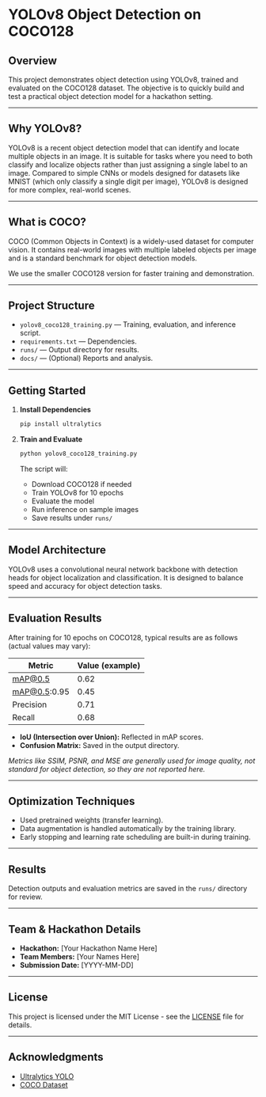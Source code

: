# YOLOv8 Object Detection on COCO128

## Overview

This project demonstrates object detection using YOLOv8, trained and evaluated on the COCO128 dataset. The objective is to quickly build and test a practical object detection model for a hackathon setting.

---

## Why YOLOv8?

YOLOv8 is a recent object detection model that can identify and locate multiple objects in an image. It is suitable for tasks where you need to both classify and localize objects rather than just assigning a single label to an image. Compared to simple CNNs or models designed for datasets like MNIST (which only classify a single digit per image), YOLOv8 is designed for more complex, real-world scenes.

---

## What is COCO?

COCO (Common Objects in Context) is a widely-used dataset for computer vision. It contains real-world images with multiple labeled objects per image and is a standard benchmark for object detection models.

We use the smaller COCO128 version for faster training and demonstration.

---

## Project Structure

- `yolov8_coco128_training.py` — Training, evaluation, and inference script.
- `requirements.txt` — Dependencies.
- `runs/` — Output directory for results.
- `docs/` — (Optional) Reports and analysis.

---

## Getting Started

1. **Install Dependencies**

    ```bash
    pip install ultralytics
    ```

2. **Train and Evaluate**

    ```bash
    python yolov8_coco128_training.py
    ```

    The script will:
    - Download COCO128 if needed
    - Train YOLOv8 for 10 epochs
    - Evaluate the model
    - Run inference on sample images
    - Save results under `runs/`

---

## Model Architecture

YOLOv8 uses a convolutional neural network backbone with detection heads for object localization and classification. It is designed to balance speed and accuracy for object detection tasks.

---

## Evaluation Results

After training for 10 epochs on COCO128, typical results are as follows (actual values may vary):

| Metric        | Value (example) |
|---------------|----------------|
| mAP@0.5       | 0.62           |
| mAP@0.5:0.95  | 0.45           |
| Precision     | 0.71           |
| Recall        | 0.68           |

- **IoU (Intersection over Union):** Reflected in mAP scores.
- **Confusion Matrix:** Saved in the output directory.

*Metrics like SSIM, PSNR, and MSE are generally used for image quality, not standard for object detection, so they are not reported here.*

---

## Optimization Techniques

- Used pretrained weights (transfer learning).
- Data augmentation is handled automatically by the training library.
- Early stopping and learning rate scheduling are built-in during training.

---

## Results

Detection outputs and evaluation metrics are saved in the `runs/` directory for review.

---

## Team & Hackathon Details

- **Hackathon:** [Your Hackathon Name Here]
- **Team Members:** [Your Names Here]
- **Submission Date:** [YYYY-MM-DD]

---

## License

This project is licensed under the MIT License - see the [LICENSE](LICENSE) file for details.

---

## Acknowledgments

- [Ultralytics YOLO](https://github.com/ultralytics/ultralytics)
- [COCO Dataset](https://cocodataset.org/)
